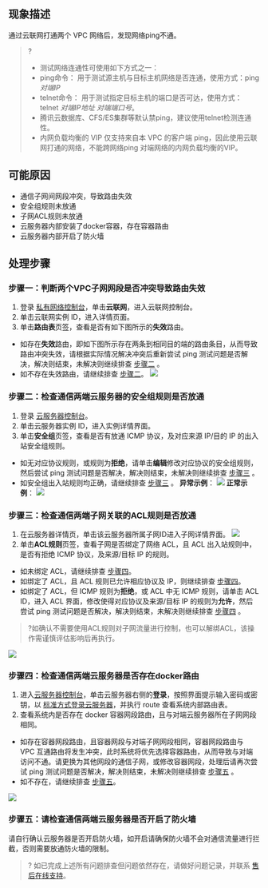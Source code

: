 ## 现象描述
通过云联网打通两个 VPC 网络后，发现网络ping不通。
>? 
>+ 测试网络连通性可使用如下方式之一：
>  + ping命令： 用于测试源主机与目标主机网络是否连通，使用方式：ping  *对端IP*
>   + telnet命令： 用于测试指定目标主机的端口是否可达，使用方式：telnet *对端IP地址* *对端端口号*。
>+ 腾讯云数据库、CFS/ES集群等默认禁ping，建议使用telnet检测连通性。
>+ 内网负载均衡的 VIP 仅支持来自本 VPC 的客户端 ping，因此使用云联网打通的网络，不能跨网络ping 对端网络的内网负载均衡的VIP。


## 可能原因
- 通信子网间网段冲突，导致路由失效
- 安全组规则未放通
- 子网ACL规则未放通
- 云服务器内部安装了docker容器，存在容器路由
- 云服务器内部开启了防火墙


## 处理步骤
### 步骤一：判断两个VPC子网网段是否冲突导致路由失效
1. 登录 [私有网络控制台](https://console.cloud.tencent.com/vpc/ccn)，单击**云联网**，进入云联网控制台。
2. 单击云联网实例 ID，进入详情页面。
3. 单击**路由表**页签，查看是否有如下图所示的**失效**路由。
  + 如存在**失效**路由，即如下图所示存在两条到相同目的端的路由条目，从而导致路由冲突失效，请根据实际情况解决冲突后重新尝试 ping 测试问题是否解决，解决则结束，未解决则继续排查 [步骤二](#step2) 。
  + 如不存在失效路由，请继续排查 [步骤二](#step2)。
    ![](https://qcloudimg.tencent-cloud.cn/raw/0fb0729a942e7d8adcc208a71b807d7e.png)

###  <span id="step2">步骤二：检查通信两端云服务器的安全组规则是否放通
1. 登录 [云服务器控制台](https://console.cloud.tencent.com/cvm)。
2. 单击云服务器实例 ID，进入实例详情界面。
3. 单击**安全组**页签，查看是否有放通 ICMP 协议，及对应来源 IP/目的 IP 的出入站安全组规则。
 + 如无对应协议规则，或规则为**拒绝**，请单击**编辑**修改对应协议的安全组规则，然后尝试 ping 测试问题是否解决，解决则结束，未解决则继续排查 [步骤三](#step3) 。
 + 如安全组出入站规则均正确，请继续排查 [步骤三](#step3) 。
	**异常示例**：
	![](https://qcloudimg.tencent-cloud.cn/raw/2c7a3bf9c7f88d6f1f96f56ffcf62fc2.png)
	**正常示例**：
	![](https://qcloudimg.tencent-cloud.cn/raw/d591b7590bdeb9c88cd290dd1b3f5bdc.png)

### <span id="step3">步骤三：检查通信两端子网关联的ACL规则是否放通
1. 在云服务器详情页，单击该云服务器所属子网ID进入子网详情界面。
    ![](https://qcloudimg.tencent-cloud.cn/raw/c3f6292eb5cc2a55e1d237936f5307df.png)
2. 单击**ACL规则**页签，查看子网是否绑定了网络 ACL，且 ACL 出入站规则中，是否有拒绝 ICMP 协议，及来源/目标 IP 的规则。
  +  如未绑定 ACL，请继续排查 [步骤四](#step4)。
  + 如绑定了 ACL，且 ACL 规则已允许相应协议及 IP，则继续排查 [步骤四](#step4)。
  + 如绑定了 ACL，但 ICMP 规则为**拒绝**，或 ACL 中无 ICMP 规则，请单击 ACL ID，进入 ACL 界面，修改使得对应协议及来源/目标 IP 的规则为**允许**，然后尝试 ping 测试问题是否解决，解决则结束，未解决则继续排查 [步骤四](#step4) 。
>?如确认不需要使用ACL规则对子网流量进行控制，也可以解绑ACL，该操作需谨慎评估影响后再执行。
  
   ![](https://qcloudimg.tencent-cloud.cn/raw/dff28d3b2825b35655084d21c7f03bd7.png)
	 
### <span id="step4">步骤四：检查通信两端云服务器是否存在docker路由
1. <span id="step4">进入[云服务器控制台](https://console.cloud.tencent.com/cvm/instance/index?rid=16)，单击云服务器右侧的**登录**，按照界面提示输入密码或密钥，以 [标准方式登录云服务器](https://cloud.tencent.com/document/product/213/5436)，并执行 route 查看系统内部路由表。
2. 查看系统内是否存在 docker 容器网段路由，且与对端云服务器所在子网网段相同。
  + 如存在容器网段路由，且容器网段与对端子网网段相同，容器网段路由与 VPC 互通路由将发生冲突，此时系统将优先选择容器路由，从而导致与对端访问不通。请更换为其他网段的通信子网，或修改容器网段，处理后请再次尝试 ping 测试问题是否解决，解决则结束，未解决则继续排查 [步骤五](#step5) 。
  + 如不存在，请继续排查 [步骤五](#step5)。

 ![](https://qcloudimg.tencent-cloud.cn/raw/d539f8bd7364e7bd6edd0b0521be3a00.png)


### 步骤五：请检查通信两端云服务器是否开启了防火墙
请自行确认云服务器是否开启防火墙，如开启请确保防火墙不会对通信流量进行拦截，否则需要放通防火墙的限制。

>? 如已完成上述所有问题排查但问题依然存在，请做好问题记录，并联系 [售后在线支持](https://cloud.tencent.com/online-service)。
